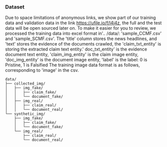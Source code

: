 ### Dataset
Due to space limitations of anonymous links, we show part of our training data and validation data in the link https://ufile.io/f/l4j4z, the full and the test data will be open sourced later on.
To make it easier for you to review, we processed the training data into excel format in'.. /data/: 'sample_CCMF.csv' and 'sample_SCMF.csv'. The 'title' column stores the news headlines, and 'text' stores the evidence of the documents crawled, the 'claim_txt_entity' is storing the extracted claim text entity.' doc_txt_entity' is the evidence document text entity, 'claim_img_entity' is the claim image entity, 'doc_img_entity' is the document image entity, 'label' is the label: 0 is Pristine, 1 is Falsified
The training image data format is as follows, corresponding to 'image' in the csv.

```
data/
├── collected_img/
│   ├── img_fake/
│   │   ├── claim_fake/
│   │   └── document_fake/
│   ├── img_real/
│   │   ├── claim_real/
│   │   └── document_real/
└── synthetic_img/
    ├── img_fake/
    │   ├── claim_fake/
    │   └── document_fake/
    └── img_real/
        ├── claim_real/
        └── document_real/
```

